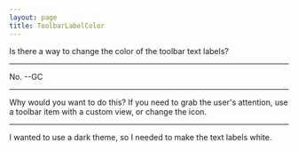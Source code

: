 ```yaml
---
layout: page
title: ToolbarLabelColor
---
```


Is there a way to change the color of the toolbar text labels?

----

No. --GC

----

Why would you want to do this? If you need to grab the user's attention, use a toolbar item with a custom view, or change the icon.

----

I wanted to use a dark theme, so I needed to make the text labels white.
